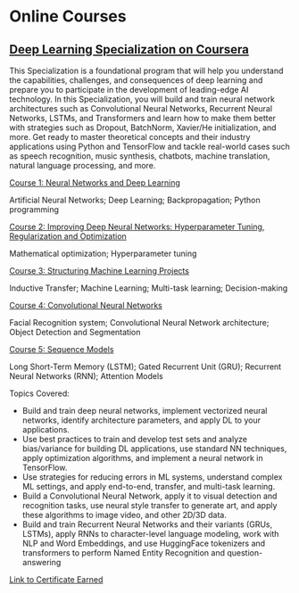 # Online Courses 

## [Deep Learning Specialization on Coursera](https://www.coursera.org/specializations/deep-learning)
This Specialization is a foundational program that will help you understand the capabilities, challenges, and consequences of deep learning and prepare you to participate in the development of leading-edge AI technology. In this Specialization, you will build and train neural network architectures such as Convolutional Neural Networks, Recurrent Neural Networks, LSTMs, and Transformers and learn how to make them better with strategies such as Dropout, BatchNorm, Xavier/He initialization, and more. Get ready to master theoretical concepts and their industry applications using Python and TensorFlow and tackle real-world cases such as speech recognition, music synthesis, chatbots, machine translation, natural language processing, and more.

[Course 1: Neural Networks and Deep Learning]()

Artificial Neural Networks; Deep Learning; Backpropagation; Python programming

[Course 2: Improving Deep Neural Networks: Hyperparameter Tuning, Regularization and Optimization]()

Mathematical optimization; Hyperparameter tuning

[Course 3: Structuring Machine Learning Projects]()

Inductive Transfer; Machine Learning; Multi-task learning; Decision-making

[Course 4: Convolutional Neural Networks]()

Facial Recognition system; Convolutional Neural Network architecture; Object Detection and Segmentation

[Course 5: Sequence Models]()

Long Short-Term Memory (LSTM); Gated Recurrent Unit (GRU); Recurrent Neural Networks (RNN); Attention Models

Topics Covered:
*   Build and train deep neural networks, implement vectorized neural networks, identify architecture parameters, and apply DL to your applications.
*   Use best practices to train and develop test sets and analyze bias/variance for building DL applications, use standard NN techniques, apply optimization algorithms, and implement a neural network in TensorFlow.
*   Use strategies for reducing errors in ML systems, understand complex ML settings, and apply end-to-end, transfer, and multi-task learning.
*   Build a Convolutional Neural Network, apply it to visual detection and recognition tasks, use neural style transfer to generate art, and apply these algorithms to image video, and other 2D/3D data.
*   Build and train Recurrent Neural Networks and their variants (GRUs, LSTMs), apply RNNs to character-level language modeling, work with NLP and Word Embeddings, and use HuggingFace tokenizers and transformers to perform Named Entity Recognition and question-answering

[Link to Certificate Earned](https://coursera.org/share/5bd816624d1f4396f77b700e8723029a)

